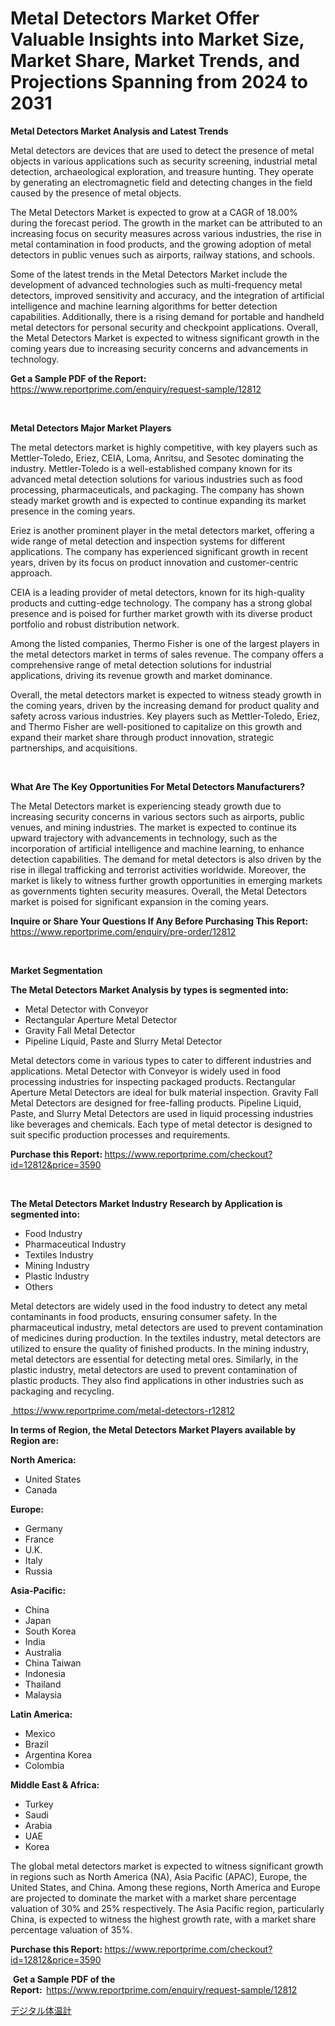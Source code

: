 <p><h1>Metal Detectors Market Offer Valuable Insights into Market Size, Market Share, Market Trends, and Projections Spanning from 2024 to 2031</h1></p><p><strong>Metal Detectors Market Analysis and Latest Trends</strong></p>
<p><p>Metal detectors are devices that are used to detect the presence of metal objects in various applications such as security screening, industrial metal detection, archaeological exploration, and treasure hunting. They operate by generating an electromagnetic field and detecting changes in the field caused by the presence of metal objects.</p><p>The Metal Detectors Market is expected to grow at a CAGR of 18.00% during the forecast period. The growth in the market can be attributed to an increasing focus on security measures across various industries, the rise in metal contamination in food products, and the growing adoption of metal detectors in public venues such as airports, railway stations, and schools.</p><p>Some of the latest trends in the Metal Detectors Market include the development of advanced technologies such as multi-frequency metal detectors, improved sensitivity and accuracy, and the integration of artificial intelligence and machine learning algorithms for better detection capabilities. Additionally, there is a rising demand for portable and handheld metal detectors for personal security and checkpoint applications. Overall, the Metal Detectors Market is expected to witness significant growth in the coming years due to increasing security concerns and advancements in technology.</p></p>
<p><strong>Get a Sample PDF of the Report:&nbsp;</strong> <a href="https://www.reportprime.com/enquiry/request-sample/12812">https://www.reportprime.com/enquiry/request-sample/12812</a></p>
<p>&nbsp;</p>
<p><strong>Metal Detectors Major Market Players</strong></p>
<p><p>The metal detectors market is highly competitive, with key players such as Mettler-Toledo, Eriez, CEIA, Loma, Anritsu, and Sesotec dominating the industry. Mettler-Toledo is a well-established company known for its advanced metal detection solutions for various industries such as food processing, pharmaceuticals, and packaging. The company has shown steady market growth and is expected to continue expanding its market presence in the coming years.</p><p>Eriez is another prominent player in the metal detectors market, offering a wide range of metal detection and inspection systems for different applications. The company has experienced significant growth in recent years, driven by its focus on product innovation and customer-centric approach.</p><p>CEIA is a leading provider of metal detectors, known for its high-quality products and cutting-edge technology. The company has a strong global presence and is poised for further market growth with its diverse product portfolio and robust distribution network.</p><p>Among the listed companies, Thermo Fisher is one of the largest players in the metal detectors market in terms of sales revenue. The company offers a comprehensive range of metal detection solutions for industrial applications, driving its revenue growth and market dominance.</p><p>Overall, the metal detectors market is expected to witness steady growth in the coming years, driven by the increasing demand for product quality and safety across various industries. Key players such as Mettler-Toledo, Eriez, and Thermo Fisher are well-positioned to capitalize on this growth and expand their market share through product innovation, strategic partnerships, and acquisitions.</p></p>
<p>&nbsp;</p>
<p><strong>What Are The Key Opportunities For Metal Detectors Manufacturers?</strong></p>
<p><p>The Metal Detectors market is experiencing steady growth due to increasing security concerns in various sectors such as airports, public venues, and mining industries. The market is expected to continue its upward trajectory with advancements in technology, such as the incorporation of artificial intelligence and machine learning, to enhance detection capabilities. The demand for metal detectors is also driven by the rise in illegal trafficking and terrorist activities worldwide. Moreover, the market is likely to witness further growth opportunities in emerging markets as governments tighten security measures. Overall, the Metal Detectors market is poised for significant expansion in the coming years.</p></p>
<p><strong>Inquire or Share Your Questions If Any Before Purchasing This Report:</strong> <a href="https://www.reportprime.com/enquiry/pre-order/12812">https://www.reportprime.com/enquiry/pre-order/12812</a></p>
<p>&nbsp;</p>
<p><strong>Market Segmentation</strong></p>
<p><strong>The Metal Detectors Market Analysis by types is segmented into:</strong></p>
<p><ul><li>Metal Detector with Conveyor</li><li>Rectangular Aperture Metal Detector</li><li>Gravity Fall Metal Detector</li><li>Pipeline Liquid, Paste and Slurry Metal Detector</li></ul></p>
<p><p>Metal detectors come in various types to cater to different industries and applications. Metal Detector with Conveyor is widely used in food processing industries for inspecting packaged products. Rectangular Aperture Metal Detectors are ideal for bulk material inspection. Gravity Fall Metal Detectors are designed for free-falling products. Pipeline Liquid, Paste, and Slurry Metal Detectors are used in liquid processing industries like beverages and chemicals. Each type of metal detector is designed to suit specific production processes and requirements.</p></p>
<p><strong>Purchase this Report:&nbsp;</strong><a href="https://www.reportprime.com/checkout?id=12812&price=3590">https://www.reportprime.com/checkout?id=12812&price=3590</a></p>
<p>&nbsp;</p>
<p><strong>The Metal Detectors Market Industry Research by Application is segmented into:</strong></p>
<p><ul><li>Food Industry</li><li>Pharmaceutical Industry</li><li>Textiles Industry</li><li>Mining Industry</li><li>Plastic Industry</li><li>Others</li></ul></p>
<p><p>Metal detectors are widely used in the food industry to detect any metal contaminants in food products, ensuring consumer safety. In the pharmaceutical industry, metal detectors are used to prevent contamination of medicines during production. In the textiles industry, metal detectors are utilized to ensure the quality of finished products. In the mining industry, metal detectors are essential for detecting metal ores. Similarly, in the plastic industry, metal detectors are used to prevent contamination of plastic products. They also find applications in other industries such as packaging and recycling.</p></p>
<p><a href="https://www.reportprime.com/metal-detectors-r12812">&nbsp;https://www.reportprime.com/metal-detectors-r12812</a></p>
<p><strong>In terms of Region, the Metal Detectors Market Players available by Region are:</strong></p>
<p>
    <p> <strong> North America: </strong>
        <ul>
            <li>United States</li>
            <li>Canada</li>
        </ul>
        </p> 
    <p> <strong> Europe: </strong>
        <ul>
            <li>Germany</li>
            <li>France</li>
            <li>U.K.</li>
            <li>Italy</li>
            <li>Russia</li>
        </ul>
        </p> 
    <p> <strong> Asia-Pacific: </strong>
        <ul>
            <li>China</li>
            <li>Japan</li>
            <li>South Korea</li>
            <li>India</li>
            <li>Australia</li>
            <li>China Taiwan</li>
            <li>Indonesia</li>
            <li>Thailand</li>
            <li>Malaysia</li>
        </ul>
        </p> 
    <p> <strong> Latin America: </strong>
        <ul>
            <li>Mexico</li>
            <li>Brazil</li>
            <li>Argentina Korea</li>
            <li>Colombia</li>
        </ul>
        </p> 
    <p> <strong> Middle East & Africa: </strong>
        <ul>
            <li>Turkey</li>
            <li>Saudi</li>
            <li>Arabia</li>
            <li>UAE</li>
            <li>Korea</li>
        </ul>
    </p>
    </p>
<p><p>The global metal detectors market is expected to witness significant growth in regions such as North America (NA), Asia Pacific (APAC), Europe, the United States, and China. Among these regions, North America and Europe are projected to dominate the market with a market share percentage valuation of 30% and 25% respectively. The Asia Pacific region, particularly China, is expected to witness the highest growth rate, with a market share percentage valuation of 35%.</p></p>
<p><strong>Purchase this Report: </strong><a href="https://www.reportprime.com/checkout?id=12812&price=3590">https://www.reportprime.com/checkout?id=12812&price=3590</a></p>
<p>&nbsp;<strong>Get a Sample PDF of the Report:&nbsp;&nbsp;</strong><a href="https://www.reportprime.com/enquiry/request-sample/12812">https://www.reportprime.com/enquiry/request-sample/12812</a></p>
<p><strong></strong></p>
<p><p><a href="https://github.com/ReganWisoky2023/Market-Research-Report-List-1/blob/main/936130220635.md">デジタル体温計</a></p></p>